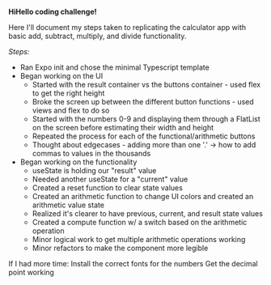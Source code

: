 **HiHello coding challenge!**

Here I'll document my steps taken to replicating the calculator app with basic add, subtract, multiply, and divide functionality.

_Steps:_

- Ran Expo init and chose the minimal Typescript template
- Began working on the UI
  - Started with the result container vs the buttons container - used flex to get the right height
  - Broke the screen up between the different button functions - used views and flex to do so
  - Started with the numbers 0-9 and displaying them through a FlatList on the screen before estimating their width and height
  - Repeated the process for each of the functional/arithmetic buttons
  - Thought about edgecases - adding more than one '.' -> how to add commas to values in the thousands
- Began working on the functionality
  - useState is holding our "result" value
  - Needed another useState for a "current" value
  - Created a reset function to clear state values
  - Created an arithmetic function to change UI colors and created an arithmetic value state
  - Realized it's clearer to have previous, current, and result state values
  - Created a compute function w/ a switch based on the arithmetic operation
  - Minor logical work to get multiple arithmetic operations working
  - Minor refactors to make the component more legible

If I had more time:
Install the correct fonts for the numbers
Get the decimal point working

